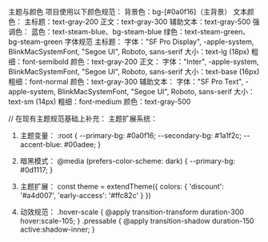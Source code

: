 主题与颜色
项目使用以下颜色规范：
背景色：bg-[#0a0f16]（主背景）
文本颜色：
主标题：text-gray-200
正文：text-gray-300
辅助文本：text-gray-500
强调色：
蓝色：text-steam-blue、bg-steam-blue
绿色：text-steam-green、bg-steam-green
字体规范
主标题：
字体："SF Pro Display", -apple-system, BlinkMacSystemFont, "Segoe UI", Roboto, sans-serif
大小：text-lg (18px)
粗细：font-semibold
颜色：text-gray-200
正文：
字体："Inter", -apple-system, BlinkMacSystemFont, "Segoe UI", Roboto, sans-serif
大小：text-base (16px)
粗细：font-normal
颜色：text-gray-300
辅助文本：
字体："SF Pro Text", -apple-system, BlinkMacSystemFont, "Segoe UI", Roboto, sans-serif
大小：text-sm (14px)
粗细：font-medium
颜色：text-gray-500

// 在现有主题规范基础上补充：
主题扩展系统：
1. 主题变量：
   :root {
     --primary-bg: #0a0f16;
     --secondary-bg: #1a1f2c;
     --accent-blue: #00adee;
   }

2. 暗黑模式：
   @media (prefers-color-scheme: dark) {
     --primary-bg: #0d1117;
   }

3. 主题扩展：
   const theme = extendTheme({
     colors: {
       'discount': '#a4d007',
       'early-access': '#ffc82c'
     }
   })

4. 动效规范：
   .hover-scale {
     @apply transition-transform duration-300 hover:scale-105;
   }
   .pressable {
     @apply transition-shadow duration-150 active:shadow-inner;
   }